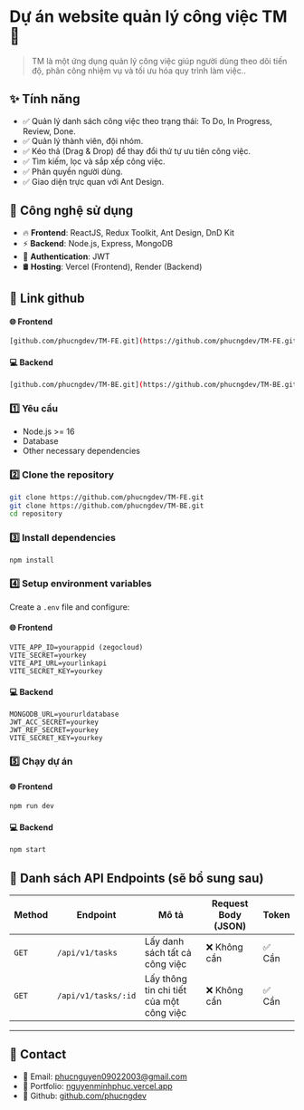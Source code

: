# Dự án website quản lý công việc TM 🚀

> TM là một ứng dụng quản lý công việc giúp người dùng theo dõi tiến độ, phân công nhiệm vụ và tối ưu hóa quy trình làm việc..

## ✨ Tính năng

- ✅ Quản lý danh sách công việc theo trạng thái: To Do, In Progress, Review, Done.
- ✅ Quản lý thành viên, đội nhóm.
- ✅ Kéo thả (Drag & Drop) để thay đổi thứ tự ưu tiên công việc.
- ✅ Tìm kiếm, lọc và sắp xếp công việc.
- ✅ Phân quyền người dùng.
- ✅ Giao diện trực quan với Ant Design.

## 🔧 Công nghệ sử dụng

- 🔥 **Frontend**: ReactJS, Redux Toolkit, Ant Design, DnD Kit
- ⚡ **Backend**: Node.js, Express, MongoDB
- 🔗 **Authentication**: JWT
- 🛢 **Hosting**: Vercel (Frontend), Render (Backend)

## 📎 Link github

#### 🌐 **Frontend**

```sh
[github.com/phucngdev/TM-FE.git](https://github.com/phucngdev/TM-FE.git)
```

#### 💻 **Backend**

```sh
[github.com/phucngdev/TM-BE.git](https://github.com/phucngdev/TM-BE.git)
```

### 1️⃣ **Yêu cầu**

- Node.js >= 16
- Database
- Other necessary dependencies

### 2️⃣ **Clone the repository**

```sh
git clone https://github.com/phucngdev/TM-FE.git
git clone https://github.com/phucngdev/TM-BE.git
cd repository
```

### 3️⃣ **Install dependencies**

```sh
npm install
```

### 4️⃣ **Setup environment variables**

Create a `.env` file and configure:

#### 🌐 **Frontend**

```
VITE_APP_ID=yourappid (zegocloud)
VITE_SECRET=yourkey
VITE_API_URL=yourlinkapi
VITE_SECRET_KEY=yourkey
```

#### 💻 **Backend**

```
MONGODB_URL=yoururldatabase
JWT_ACC_SECRET=yourkey
JWT_REF_SECRET=yourkey
VITE_SECRET_KEY=yourkey
```

### 5️⃣ **Chạy dự án**

#### 🌐 **Frontend**

```sh
npm run dev
```

#### 💻 **Backend**

```sh
npm start
```

## 📌 Danh sách API Endpoints (sẽ bổ sung sau)

| Method | Endpoint            | Mô tả                                    | Request Body (JSON) | Token  |
| ------ | ------------------- | ---------------------------------------- | ------------------- | ------ |
| `GET`  | `/api/v1/tasks`     | Lấy danh sách tất cả công việc           | ❌ Không cần        | ✅ Cần |
| `GET`  | `/api/v1/tasks/:id` | Lấy thông tin chi tiết của một công việc | ❌ Không cần        | ✅ Cần |

---

## 📩 Contact

- 📧 Email: phucnguyen09022003@gmail.com
- 📌 Portfolio: [nguyenminhphuc.vercel.app](https://nguyenminhphuc.vercel.app)
- 🔗 Github: [github.com/phucngdev](https://github.com/phucngdev)
